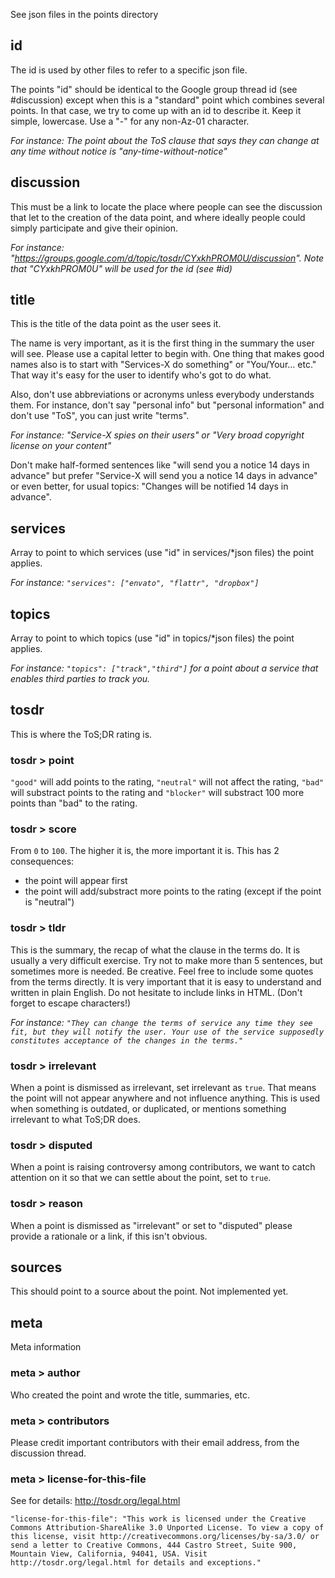 See json files in the points directory

## id 

The id is used by other files to refer to a specific json file. 

The points "id" should be identical to the Google group thread id (see #discussion) except when this is a "standard" point which combines several points. In that case, we try to come up with an id to describe it. Keep it simple, lowercase. Use a "-" for any non-Az-01 character.

_For instance: The point about the ToS clause that says they can change at any time without notice is "any-time-without-notice"_

## discussion

This must be a link to locate the place where people can see the discussion that let to the creation of the data point, and where ideally people could simply participate and give their opinion.

_For instance: "https://groups.google.com/d/topic/tosdr/CYxkhPROM0U/discussion". Note that "CYxkhPROM0U" will be used for the id (see #id)_

## title

This is the title of the data point as the user sees it. 

The name is very important, as it is the first thing in the summary the user will see. Please use a capital letter to begin with. One thing that makes good names also is to start with "Services-X do something" or "You/Your… etc." That way it's easy for the user to identify who's got to do what.

Also, don't use abbreviations or acronyms unless everybody understands them. For instance, don't say "personal info" but "personal information" and don't use "ToS", you can just write "terms".

_For instance: "Service-X spies on their users" or "Very broad copyright license on your content"_

Don't make half-formed sentences like "will send you a notice 14 days in advance" but prefer "Service-X will send you a notice 14 days in advance" or even better, for usual topics: "Changes will be notified 14 days in advance".

## services

Array to point to which services (use "id" in services/*json files) the point applies.

_For instance: `"services": ["envato", "flattr", "dropbox"]`_

## topics

Array to point to which topics (use "id" in topics/*json files) the point applies.

_For instance: `"topics": ["track","third"]` for a point about a service that enables third parties to track you._

## tosdr

This is where the ToS;DR rating is.

### tosdr > point

`"good"` will add points to the rating, `"neutral"` will not affect the rating, `"bad"` will substract points to the rating and `"blocker"` will substract 100 more points than "bad" to the rating.

### tosdr > score

From `0` to `100`. The higher it is, the more important it is. This has 2 consequences:

 * the point will appear first
 * the point will add/substract more points to the rating (except if the point is "neutral")


### tosdr > tldr

This is the summary, the recap of what the clause in the terms do. It is usually a very difficult exercise. Try not to make more than 5 sentences, but sometimes more is needed. Be creative. Feel free to include some quotes from the terms directly. It is very important that it is easy to understand and written in plain English. Do not hesitate to include links in HTML. (Don't forget to escape characters!)

_For instance: `"They can change the terms of service any time they see fit, but they will notify the user. Your use of the service supposedly constitutes acceptance of the changes in the terms."`_

### tosdr > irrelevant

When a point is dismissed as irrelevant, set irrelevant as `true`. That means the point will not appear anywhere and not influence anything. This is used when something is outdated, or duplicated, or mentions something irrelevant to what ToS;DR does.

### tosdr > disputed

When a point is raising controversy among contributors, we want to catch attention on it so that we can settle about the point, set to `true`.

### tosdr > reason

When a point is dismissed as "irrelevant" or set to "disputed" please provide a rationale or a link, if this isn't obvious.

## sources

This should point to a source about the point. Not implemented yet.

## meta

Meta information

### meta > author

Who created the point and wrote the title, summaries, etc.

### meta > contributors

Please credit important contributors with their email address, from the discussion thread.

### meta > license-for-this-file

See for details: http://tosdr.org/legal.html

`"license-for-this-file": "This work is licensed under the Creative Commons Attribution-ShareAlike 3.0 Unported License. To view a copy of this license, visit http://creativecommons.org/licenses/by-sa/3.0/ or send a letter to Creative Commons, 444 Castro Street, Suite 900, Mountain View, California, 94041, USA. Visit http://tosdr.org/legal.html for details and exceptions."`